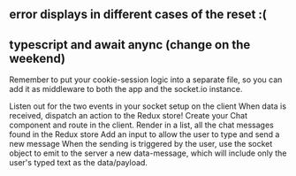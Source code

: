 ## error displays in different cases of the reset :(

## typescript and await anync (change on the weekend)

Remember to put your cookie-session logic into a separate file, so you can add it as middleware to both the app and the socket.io instance.

Listen out for the two events in your socket setup on the client
When data is received, dispatch an action to the Redux store!
Create your Chat component and route in the client.
Render in a list, all the chat messages found in the Redux store
Add an input to allow the user to type and send a new message
When the sending is triggered by the user, use the socket object to emit to the server a new data-message, which will include only the user's typed text as the data/payload.